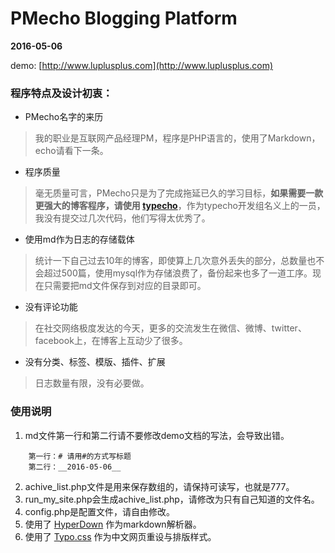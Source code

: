 # PMecho Blogging Platform
__2016-05-06__

demo: [http://www.luplusplus.com](http://www.luplusplus.com)

### 程序特点及设计初衷：

- PMecho名字的来历
> 我的职业是互联网产品经理PM，程序是PHP语言的，使用了Markdown，echo请看下一条。

- 程序质量
> 毫无质量可言，PMecho只是为了完成拖延已久的学习目标，__如果需要一款更强大的博客程序，请使用 [typecho](https://github.com/typecho/)__，作为typecho开发组名义上的一员，我没有提交过几次代码，他们写得太优秀了。

- 使用md作为日志的存储载体
> 统计一下自己过去10年的博客，即使算上几次意外丢失的部分，总数量也不会超过500篇，使用mysql作为存储浪费了，备份起来也多了一道工序。现在只需要把md文件保存到对应的目录即可。

- 没有评论功能
> 在社交网络极度发达的今天，更多的交流发生在微信、微博、twitter、facebook上，在博客上互动少了很多。

- 没有分类、标签、模版、插件、扩展
> 日志数量有限，没有必要做。

### 使用说明
1. md文件第一行和第二行请不要修改demo文档的写法，会导致出错。
```
	第一行：# 请用#的方式写标题
	第二行：__2016-05-06__
```
2. achive_list.php文件是用来保存数组的，请保持可读写，也就是777。
3. run_my_site.php会生成achive_list.php，请修改为只有自己知道的文件名。
4. config.php是配置文件，请自由修改。
5. 使用了 [HyperDown](https://github.com/SegmentFault/HyperDown) 作为markdown解析器。
6. 使用了 [Typo.css](https://github.com/sofish/Typo.css) 作为中文网页重设与排版样式。
